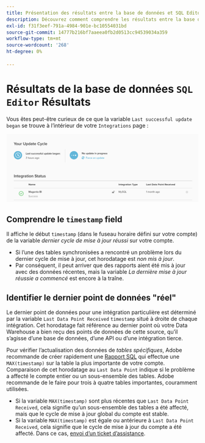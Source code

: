 ```yaml
---
title: Présentation des résultats entre la base de données et SQL Editor
description: Découvrez comment comprendre les résultats entre la base de données et l’éditeur SQL.
exl-id: f31f3eef-791a-4984-901e-bc10554031bd
source-git-commit: 14777b216bf7aaeea0fb2d0513cc94539034a359
workflow-type: tm+mt
source-wordcount: '268'
ht-degree: 0%

---
```


# Résultats de la base de données `SQL Editor` Résultats

Vous êtes peut-être curieux de ce que la variable `Last successful update began` se trouve à l’intérieur de votre `Integrations` page :

![Last_success_update.png](../../../assets/Last_successful_update.png)

## Comprendre le `timestamp` field

Il affiche le début `timestamp` (dans le fuseau horaire défini sur votre compte) de la variable _dernier cycle de mise à jour réussi_ sur votre compte.

- Si l’une des tables synchronisées a rencontré un problème lors du dernier cycle de mise à jour, cet horodatage est *non mis à jour*.
- Par conséquent, il peut arriver que des rapports aient été mis à jour avec des données récentes, mais la variable *La dernière mise à jour réussie a commencé* est encore à la traîne.

## Identifier le dernier point de données &quot;réel&quot;

Le dernier point de données pour une intégration particulière est déterminé par la variable `Last Data Point Received` `timestamp` situé à droite de chaque intégration. Cet horodatage fait référence au dernier point où votre Data Warehouse a bien reçu des points de données de cette source, qu’il s’agisse d’une base de données, d’une API ou d’une intégration tierce.

Pour vérifier l’actualisation des données de *tables spécifiques*, Adobe recommande de créer rapidement une [Rapport SQL](../../dev-reports/sql-rpt-bldr.md) qui effectue une `MAX(timestamp)` sur la table la plus importante de votre compte. Comparaison de cet horodatage au `Last Data Point` indique si le problème a affecté le compte entier ou un sous-ensemble des tables. Adobe recommande de le faire pour trois à quatre tables importantes, couramment utilisées.

- Si la variable `MAX(timestamp)` sont plus récentes que `Last Data Point Received`, cela signifie qu’un sous-ensemble des tables a été affecté, mais que le cycle de mise à jour global du compte est stable.
- Si la variable `MAX(timestamp)` est égale ou antérieure à `Last Data Point Received`, cela signifie que le cycle de mise à jour du compte a été affecté. Dans ce cas, [envoi d’un ticket d’assistance](https://experienceleague.adobe.com/docs/commerce-knowledge-base/kb/troubleshooting/miscellaneous/mbi-service-policies.html?lang=en).
